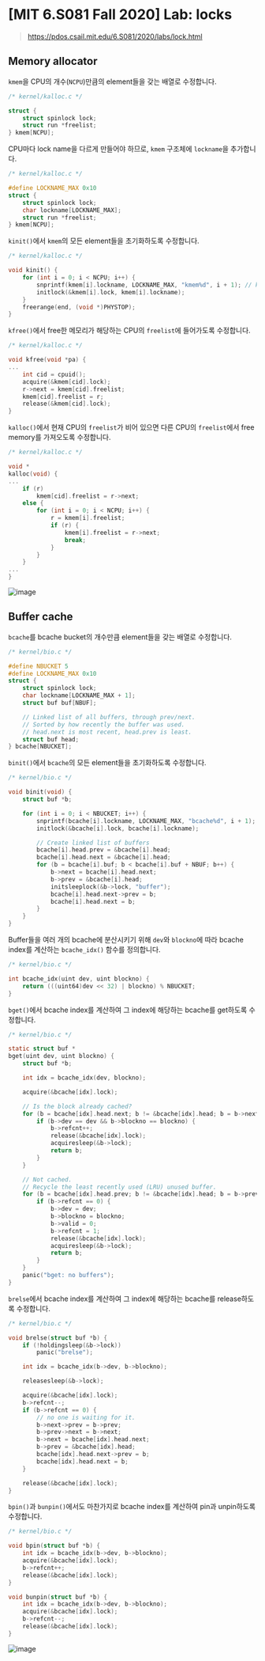 # [MIT 6.S081 Fall 2020] Lab: locks

> https://pdos.csail.mit.edu/6.S081/2020/labs/lock.html

## Memory allocator

`kmem`을 CPU의 개수(`NCPU`)만큼의 element들을 갖는 배열로 수정합니다.

```c
/* kernel/kalloc.c */

struct {
    struct spinlock lock;
    struct run *freelist;
} kmem[NCPU];
```

CPU마다 lock name을 다르게 만들어야 하므로, `kmem` 구조체에 `lockname`을 추가합니다.

```c
/* kernel/kalloc.c */

#define LOCKNAME_MAX 0x10
struct {
    struct spinlock lock;
    char lockname[LOCKNAME_MAX];
    struct run *freelist;
} kmem[NCPU];
```

`kinit()`에서 `kmem`의 모든 element들을 초기화하도록 수정합니다.

```c
/* kernel/kalloc.c */

void kinit() {
    for (int i = 0; i < NCPU; i++) {
        snprintf(kmem[i].lockname, LOCKNAME_MAX, "kmem%d", i + 1); // kmem1, kmem2, kmem3, ...
        initlock(&kmem[i].lock, kmem[i].lockname);
    }
    freerange(end, (void *)PHYSTOP);
}
```

`kfree()`에서 free한 메모리가 해당하는 CPU의 `freelist`에 들어가도록 수정합니다.

```c
/* kernel/kalloc.c */

void kfree(void *pa) {
...
    int cid = cpuid();
    acquire(&kmem[cid].lock);
    r->next = kmem[cid].freelist;
    kmem[cid].freelist = r;
    release(&kmem[cid].lock);
}
```

`kalloc()`에서 현재 CPU의 `freelist`가 비어 있으면 다른 CPU의 `freelist`에서 free memory를 가져오도록 수정합니다.

```c
/* kernel/kalloc.c */

void *
kalloc(void) {
...
    if (r)
        kmem[cid].freelist = r->next;
    else {
        for (int i = 0; i < NCPU; i++) {
            r = kmem[i].freelist;
            if (r) {
                kmem[i].freelist = r->next;
                break;
            }
        }
    }
...
}
```

![image](https://github.com/h0meb0dy/h0meb0dy/assets/104156058/f44f404a-24e8-40de-af53-cf3b95f405ad)

## Buffer cache

`bcache`를 bcache bucket의 개수만큼 element들을 갖는 배열로 수정합니다.

```c
/* kernel/bio.c */

#define NBUCKET 5
#define LOCKNAME_MAX 0x10
struct {
    struct spinlock lock;
    char lockname[LOCKNAME_MAX + 1];
    struct buf buf[NBUF];

    // Linked list of all buffers, through prev/next.
    // Sorted by how recently the buffer was used.
    // head.next is most recent, head.prev is least.
    struct buf head;
} bcache[NBUCKET];
```

`binit()`에서 `bcache`의 모든 element들을 초기화하도록 수정합니다.

```c
/* kernel/bio.c */

void binit(void) {
    struct buf *b;

    for (int i = 0; i < NBUCKET; i++) {
        snprintf(bcache[i].lockname, LOCKNAME_MAX, "bcache%d", i + 1); // bcache1, bcache2, bcache3, ...
        initlock(&bcache[i].lock, bcache[i].lockname);

        // Create linked list of buffers
        bcache[i].head.prev = &bcache[i].head;
        bcache[i].head.next = &bcache[i].head;
        for (b = bcache[i].buf; b < bcache[i].buf + NBUF; b++) {
            b->next = bcache[i].head.next;
            b->prev = &bcache[i].head;
            initsleeplock(&b->lock, "buffer");
            bcache[i].head.next->prev = b;
            bcache[i].head.next = b;
        }
    }
}
```

Buffer들을 여러 개의 bcache에 분산시키기 위해 `dev`와 `blockno`에 따라 bcache index를 계산하는 `bcache_idx()` 함수를 정의합니다.

```c
/* kernel/bio.c */

int bcache_idx(uint dev, uint blockno) {
    return (((uint64)dev << 32) | blockno) % NBUCKET;
}
```

`bget()`에서 bcache index를 계산하여 그 index에 해당하는 bcache를 get하도록 수정합니다.

```c
/* kernel/bio.c */

static struct buf *
bget(uint dev, uint blockno) {
    struct buf *b;

    int idx = bcache_idx(dev, blockno);

    acquire(&bcache[idx].lock);

    // Is the block already cached?
    for (b = bcache[idx].head.next; b != &bcache[idx].head; b = b->next) {
        if (b->dev == dev && b->blockno == blockno) {
            b->refcnt++;
            release(&bcache[idx].lock);
            acquiresleep(&b->lock);
            return b;
        }
    }

    // Not cached.
    // Recycle the least recently used (LRU) unused buffer.
    for (b = bcache[idx].head.prev; b != &bcache[idx].head; b = b->prev) {
        if (b->refcnt == 0) {
            b->dev = dev;
            b->blockno = blockno;
            b->valid = 0;
            b->refcnt = 1;
            release(&bcache[idx].lock);
            acquiresleep(&b->lock);
            return b;
        }
    }
    panic("bget: no buffers");
}
```

`brelse`에서 bcache index를 계산하여 그 index에 해당하는 bcache를 release하도록 수정합니다.

```c
/* kernel/bio.c */

void brelse(struct buf *b) {
    if (!holdingsleep(&b->lock))
        panic("brelse");

    int idx = bcache_idx(b->dev, b->blockno);

    releasesleep(&b->lock);

    acquire(&bcache[idx].lock);
    b->refcnt--;
    if (b->refcnt == 0) {
        // no one is waiting for it.
        b->next->prev = b->prev;
        b->prev->next = b->next;
        b->next = bcache[idx].head.next;
        b->prev = &bcache[idx].head;
        bcache[idx].head.next->prev = b;
        bcache[idx].head.next = b;
    }

    release(&bcache[idx].lock);
}
```

`bpin()`과 `bunpin()`에서도 마찬가지로 bcache index를 계산하여 pin과 unpin하도록 수정합니다.

```c
/* kernel/bio.c */

void bpin(struct buf *b) {
    int idx = bcache_idx(b->dev, b->blockno);
    acquire(&bcache[idx].lock);
    b->refcnt++;
    release(&bcache[idx].lock);
}

void bunpin(struct buf *b) {
    int idx = bcache_idx(b->dev, b->blockno);
    acquire(&bcache[idx].lock);
    b->refcnt--;
    release(&bcache[idx].lock);
}
```

![image](https://github.com/h0meb0dy/h0meb0dy/assets/104156058/7b6d94f4-c6f4-452a-a7e4-089df14014e5)
